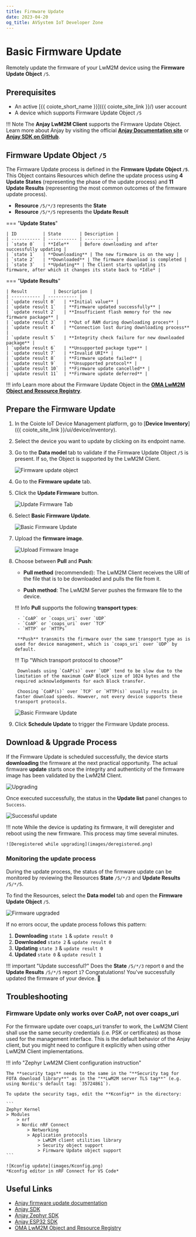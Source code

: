 ```yaml
---
title: Firmware Update
date: 2023-04-20
og_title: AVSystem IoT Developer Zone
---
```


# Basic Firmware Update

Remotely update the firmware of your LwM2M device using the **Firmware Update Object** `/5`.

## Prerequisites

- An active [{{ coiote_short_name }}]({{ coiote_site_link }}/) user account
- A device which supports Firmware Update Object `/5`

!!! Note
    The **Anjay LwM2M Client** supports the Firmware Update Object. Learn more about Anjay by visiting the official <a href="https://avsystem.github.io/Anjay-doc/FirmwareUpdateTutorial.html" target="_blank">**Anjay Documentation site**</a> or <a href="https://github.com/AVSystem/Anjay" target="_blank">**Anjay SDK on GitHub**</a>.

## Firmware Update Object `/5`

The Firmware Update process is defined in the **Firmware Update Object `/5`**. This Object contains Resources which define the update process using **4 Update States** (representing the phase of the update process) and **11 Update Results** (representing the most common outcomes of the firmware update process).

* **Resource** `/5/*/3` represents the **State**
* **Resource** `/5/*/5` represents the **Update Result**

=== "**Update States**"

    | ID          | State       | Description |
    | ----------- | ----------- | ----------- |
    | `state 0`   | **Idle**    | Before downloading and after successfully updating |
    | `state 1`   | **Downloading** | The new firmware is on the way |
    | `state 2`   | **Downloaded** | The firmware download is completed |
    | `state 3`   | **Updating** | The Client starts updating its firmware, after which it changes its state back to *Idle* |

=== "**Update Results**"

    | Result          | Description |
    | ----------- | ----------- |
    | `update result 0`   | **Initial value** |
    | `update result 1`   | **Firmware updated successfully** |
    | `update result 2`   | **Insufficient flash memory for the new firmware package** |
    | `update result 3`   | **Out of RAM during downloading proces** |
    | `update result 4`   | **Connection lost during downloading process** |
    | `update result 5`   | **Integrity check failure for new downloaded package** |
    | `update result 6`   | **Unsupported package type** |
    | `update result 7`   | **Invalid URI** |
    | `update result 8`   | **Firmware update failed** |
    | `update result 9`   | **Unsupported protocol** |
    | `update result 10`  | **Firmware update cancelled** |
    | `update result 11`  | **Firmware update deferred** |

!!! info
    Learn more about the Firmware Update Object in the <a href="https://devtoolkit.openmobilealliance.org/OEditor/LWMOView?url=https%3A%2F%2Fraw.githubusercontent.com%2FOpenMobileAlliance%2Flwm2m-registry%2Fprod%2F5.xml" target="_blank">**OMA LwM2M Object and Resource Registry**</a>.


## Prepare the Firmware Update

1. In the Coiote IoT Device Management platform, go to [**Device Inventory**]({{ coiote_site_link }}/ui/device/inventory).

1. Select the device you want to update by clicking on its endpoint name.

1. Go to the **Data model** tab to validate if the Firmware Update Object `/5` is present. If so, the Object is supported by the LwM2M Client.

    ![Firmware update object](images/object5-purple.png)

1. Go to the **Firmware update** tab.

1. Click the **Update Firmware** button.

    ![Update Firmware Tab](images/basic-firmware-update-tab.png)

1. Select **Basic Firmware Update**.

    ![Basic Firmware Update](images/basic-fota.png)

1. Upload the **firmware image**.

    ![Upload Firmware Image](images/upload.png)

1. Choose between **Pull** and **Push**:

    * **Pull method** (recommended): The LwM2M Client receives the URI of the file that is to be downloaded and pulls the file from it.

    * **Push method**: The LwM2M Server pushes the firmware file to the device.

    !!! Info
        **Pull** supports the following **transport types**:

        - `CoAP` or `coaps_uri` over `UDP`
        - `CoAP` or `coaps_uri` over `TCP`
        - `HTTP` or `HTTPs`

        **Push** transmits the firmware over the same transport type as is used for device management, which is `coaps_uri` over `UDP` by default.

    !!! Tip "Which transport protocol to choose?"

        Downloads using `CoAP(s)` over `UDP` tend to be slow due to the limitation of the maximum CoAP Block size of 1024 bytes and the required acknowledgements for each Block transfer.

        Choosing `CoAP(s)` over `TCP` or `HTTP(s)` usually results in faster download speeds. However, not every device supports these transport protocols.


    ![Basic Firmware Update](images/push-pull.png)


1. Click **Schedule Update** to trigger the Firmware Update process.


## Download & Upgrade Process

If the Firmware Update is scheduled successfully, the device starts **downloading** the firmware at the next practical opportunity. The actual firmware **update** starts once the integrity and authenticity of the firmware image has been validated by the LwM2M Client.

![Upgrading](images/in-progress-basic.png)

Once executed successfully, the status in the **Update list** panel changes to `Success`.

![Successful update](images/success.png)

!!! note
    While the device is updating its firmware, it will deregister and reboot using the new firmware. This process may time several minutes.

    ![Deregistered while upgrading](images/deregistered.png)

### Monitoring the update process

During the update process, the status of the firmware update can be monitored by reviewing the Resources **State** `/5/*/3` and **Update Results** `/5/*/5`.

To find the Resources, select the **Data model** tab and open the **Firmware Update Object** `/5`.

![Firmware upgraded](images/result1.png)

If no errors occur, the update process follows this pattern:

1. **Downloading** `state 1` & `update result 0`
2. **Downloaded** `state 2` & `update result 0`
3. **Updating** `state 3` & `update result 0`
4. **Updated** `state 0` & `update result 1`

!!! important "Update successful?"
    Does the **State** `/5/*/3` report `0` and the **Update Results** `/5/*/5` report `1`? Congratulations! You've successfully updated the firmware of your device. 🎉

## Troubleshooting

### Firmware Update only works over CoAP, not over coaps_uri

For the firmware update over coaps_uri transfer to work, the LwM2M Client shall use the same security credentials (i.e. PSK or certificates) as those used for the management interface. This is the default behavior of the Anjay client, but you might need to configure it explicitly when using other LwM2M Client implementations.

!!! info "Zephyr LwM2M Client configuration instruction"

    The **security tags** needs to the same in the "**Security tag for FOTA download library**" as in the "**LwM2M server TLS tag**" (e.g. using Nordic's default tag: `35724861`).

    To update the security tags, edit the **Kconfig** in the directory:

    ```
    Zephyr Kernel
    > Modules
        > nrf
        > Nordic nRF Connect
            > Networking
            > Application protocols
                > LwM2M client utilities library
                > Security object support
                > Firmware Update object support
    ```

    ![Kconfig update](images/Kconfig.png)
    *Kconfig editor in nRF Connect for VS Code*




## Useful Links
- [Anjay firmware update documentation](https://avsystem.github.io/Anjay-doc/FirmwareUpdateTutorial/FU-Introduction.html)
- [Anjay SDK](https://github.com/AVSystem/Anjay)
- [Anjay Zephyr SDK](https://github.com/AVSystem/Anjay-zephyr-client)
- [Anjay ESP32 SDK](https://github.com/AVSystem/Anjay-esp32-client)
- [OMA LwM2M Object and Resource Registry](https://technical.openmobilealliance.org/OMNA/LwM2M/LwM2MRegistry.html)

